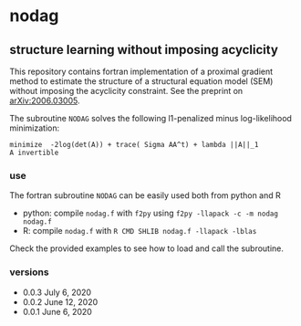 # nodag
## structure learning without imposing acyclicity 


This repository contains fortran implementation of a 
proximal gradient method to estimate the structure of 
a structural equation model (SEM)
 without imposing the acyclicity constraint. 
See the preprint on [arXiv:2006.03005](https://arxiv.org/abs/2006.03005).

The subroutine `NODAG` solves the following l1-penalized 
minus log-likelihood minimization:

```
minimize  -2log(det(A)) + trace( Sigma AA^t) + lambda ||A||_1 
A invertible 
```

### use 

The fortran subroutine `NODAG` can be easily used both from python and R 

* python: compile `nodag.f` with `f2py` using `f2py -llapack -c -m nodag nodag.f` 
* R: compile `nodag.f` with `R CMD SHLIB nodag.f -llapack -lblas`

Check the provided examples to see how to load and call the subroutine.  

### versions 

* 0.0.3 July 6, 2020
* 0.0.2 June 12, 2020 
* 0.0.1 June 6, 2020 
